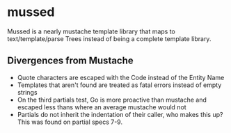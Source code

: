 # mussed


Mussed is a nearly mustache template library that maps to text/template/parse Trees instead of being a complete template library.

## Divergences from Mustache

* Quote characters are escaped with the Code instead of the Entity Name
* Templates that aren't found are treated as fatal errors instead of empty strings
* On the third partials test, Go is more proactive than mustache and escaped less thans where an average mustache would not
* Partials do not inherit the indentation of their caller, who makes this up? This was found on partial specs 7-9.
